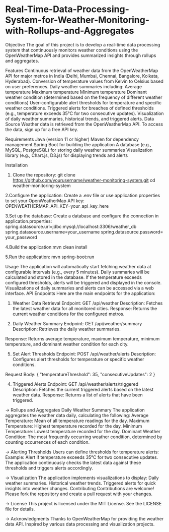 # Real-Time-Data-Processing-System-for-Weather-Monitoring-with-Rollups-and-Aggregates
Objective
The goal of this project is to develop a real-time data processing system that continuously monitors weather conditions using the OpenWeatherMap API and provides summarized insights through rollups and aggregates.

Features
Continuous retrieval of weather data from the OpenWeatherMap API for major metros in India (Delhi, Mumbai, Chennai, Bangalore, Kolkata, Hyderabad).
Conversion of temperature values from Kelvin to Celsius based on user preferences.
Daily weather summaries including:
Average temperature
Maximum temperature
Minimum temperature
Dominant weather condition (determined based on the frequency of different weather conditions)
User-configurable alert thresholds for temperature and specific weather conditions.
Triggered alerts for breaches of defined thresholds (e.g., temperature exceeds 35°C for two consecutive updates).
Visualization of daily weather summaries, historical trends, and triggered alerts.
Data Source
Weather data is retrieved from the OpenWeatherMap API. To access the data, sign up for a free API key.

Requirements
Java (version 11 or higher)
Maven for dependency management
Spring Boot for building the application
A database (e.g., MySQL, PostgreSQL) for storing daily weather summaries
Visualization library (e.g., Chart.js, D3.js) for displaying trends and alerts

Installation
1. Clone the repository: git clone https://github.com/yourusername/weather-monitoring-system.git
cd weather-monitoring-system

2.Configure the application:
  Create a .env file or use application properties to set your OpenWeatherMap API key: OPENWEATHERMAP_API_KEY=your_api_key_here

3.Set up the database:
Create a database and configure the connection in application.properties: spring.datasource.url=jdbc:mysql://localhost:3306/weather_db
spring.datasource.username=your_username
spring.datasource.password= your_password

4.Build the application:mvn clean install

5.Run the application: mvn spring-boot:run

Usage
The application will automatically start fetching weather data at configurable intervals (e.g., every 5 minutes).
Daily summaries will be calculated and stored in the database.
If the temperature exceeds configured thresholds, alerts will be triggered and displayed in the console.
Visualizations of daily summaries and alerts can be accessed via a web interface.
API Endpoints
Here are the main endpoints for the application:

1. Weather Data Retrieval
Endpoint: GET /api/weather
Description: Fetches the latest weather data for all monitored cities.
Response: Returns the current weather conditions for the configured metros.

3. Daily Weather Summary
Endpoint: GET /api/weather/summary
Description: Retrieves the daily weather summaries.

Response: Returns average temperature, maximum temperature, minimum temperature, and dominant weather condition for each city.

5. Set Alert Thresholds
Endpoint: POST /api/weather/alerts
Description: Configures alert thresholds for temperature or specific weather conditions.

Request Body:
{
  "temperatureThreshold": 35,
  "consecutiveUpdates": 2
}

4. Triggered Alerts
Endpoint: GET /api/weather/alerts/triggered
Description: Fetches the current triggered alerts based on the latest weather data.
Response: Returns a list of alerts that have been triggered.

-> Rollups and Aggregates
Daily Weather Summary
The application aggregates the weather data daily, calculating the following:
Average Temperature: Mean of all temperature readings for the day.
Maximum Temperature: Highest temperature recorded for the day.
Minimum Temperature: Lowest temperature recorded for the day.
Dominant Weather Condition: The most frequently occurring weather condition, determined by counting occurrences of each condition.

-> Alerting Thresholds
Users can define thresholds for temperature alerts:
Example: Alert if temperature exceeds 35°C for two consecutive updates.
The application continuously checks the latest data against these thresholds and triggers alerts accordingly.

-> Visualization
The application implements visualizations to display:
Daily weather summaries.
Historical weather trends.
Triggered alerts for quick insights into weather changes.
Contributing
Contributions are welcome! Please fork the repository and create a pull request with your changes.

-> License
This project is licensed under the MIT License. See the LICENSE file for details.

-> Acknowledgments
Thanks to OpenWeatherMap for providing the weather data API.
Inspired by various data processing and visualization projects.
  
